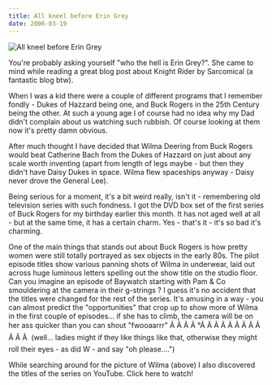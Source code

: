 ```yaml
---
title: All kneel before Erin Grey
date: 2006-03-19
---
```


![All kneel before Erin Grey](https://source.unsplash.com/npxXWgQ33ZQ/1600x900)

You're probably asking yourself "who the hell is Erin Grey?". She came to mind while reading a great blog post about Knight Rider by Sarcomical (a fantastic blog btw).

When I was a kid there were a couple of different programs that I remember fondly - Dukes of Hazzard being one, and Buck Rogers in the 25th Century being the other. At such a young age I of course had no idea why my Dad didn't complain about us watching such rubbish. Of course looking at them now it's pretty damn obvious.

After much thought I have decided that Wilma Deering from Buck Rogers would beat Catherine Bach from the Dukes of Hazzard on just about any scale worth inventing (apart from length of legs maybe - but then they didn't have Daisy Dukes in space. Wilma flew spaceships anyway - Daisy never drove the General Lee).

Being serious for a moment, it's a bit weird really, isn't it - remembering old television series with such fondness. I got the DVD box set of the first series of Buck Rogers for my birthday earlier this month. It has not aged well at all - but at the same time, it has a certain charm. Yes - that's it - it's so bad it's charming.

One of the main things that stands out about Buck Rogers is how pretty women were still totally portrayed as sex objects in the early 80s. The pilot episode titles show various panning shots of Wilma in underwear, laid out across huge luminous letters spelling out the show title on the studio floor. Can you imagine an episode of Baywatch starting with Pam & Co smouldering at the camera in their g-strings ? I guess it's no accident that the titles were changed for the rest of the series. It's amusing in a way - you can almost predict the "opportunities" that crop up to show more of Wilma in the first couple of episodes... if she has to climb, the camera will be on her ass quicker than you can shout "fwooaarrr" Ã Ã Ã Ã °Ã Ã Ã Ã Ã Ã Ã Ã Ã Ã Ã Ã  (well... ladies might if they like things like that, otherwise they might roll their eyes - as did W - and say "oh please....")

While searching around for the picture of Wilma (above) I also discovered the titles of the series on YouTube. Click here to watch!